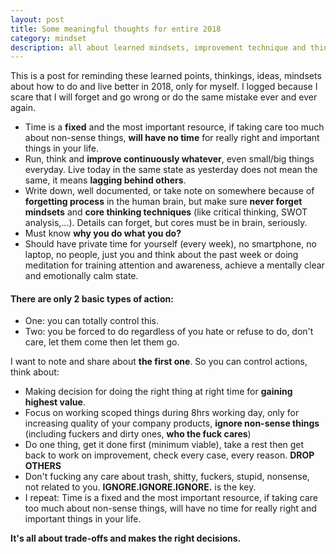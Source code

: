 ```yaml
---
layout: post
title: Some meaningful thoughts for entire 2018
category: mindset
description: all about learned mindsets, improvement technique and thinking
---
```


This is a post for reminding these learned points, thinkings, ideas, mindsets about how to do and live better in 2018, only for myself. I logged because I scare that I will forget and go wrong or do the same mistake ever and ever again.

* Time is a **fixed** and the most important resource, if taking care too much about non-sense things, **will have no time** for really right and important things in your life.
* Run, think and **improve continuously whatever**, even small/big things everyday. Live today in the same state as yesterday does not mean the same, it means **lagging behind others**.
* Write down, well documented, or take note on somewhere because of **forgetting process** in the human brain, but make sure **never forget mindsets** and **core thinking techniques** (like critical thinking, SWOT analysis,...). Details can forget, but cores must be in brain, seriously.
* Must know **why you do what you do?**
* Should have private time for yourself (every week), no smartphone, no laptop, no people, just you and think about the past week or doing meditation for training attention and awareness, achieve a mentally clear and emotionally calm state.

<!--description-->

#### There are only 2 basic types of action:
* One: you can totally control this.
* Two: you be forced to do regardless of you hate or refuse to do, don't care, let them come then let them go.

I want to note and share about **the first one**. So you can control actions, think about:
* Making decision for doing the right thing at right time for **gaining highest value**.
* Focus on working scoped things during 8hrs working day, only for increasing quality of your company products, **ignore non-sense things** (including fuckers and dirty ones, **who the fuck cares**) 
* Do one thing, get it done first (minimum viable), take a rest then get back to work on improvement, check every case, every reason. **DROP OTHERS**
* Don't fucking any care about trash, shitty, fuckers, stupid, nonsense, not related to you. **IGNORE.IGNORE.IGNORE.** is the key. 
* I repeat: Time is a fixed and the most important resource, if taking care too much about non-sense things, will have no time for really right and important things in your life.

**It's all about trade-offs and makes the right decisions.**
